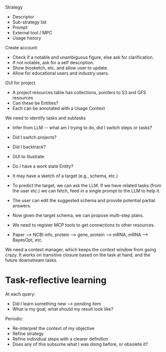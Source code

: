 Strategy

- Descriptor
- Sub-strategy list
- Prompt
- External tool / MPC
- Usage history



Create account:
- Check if a notable and unambiguous figure, else ask for clarification.
- If not notable, ask for a self description.
- Show biosketch, etc. and allow user to update.
- Allow for educational users and industry users.

GUI for project
- A project resources table has collections, pointers to S3 and GFS resources
- Can these be Entities?
- Each can be annotated with a Usage Context

We need to identify tasks and subtasks
- Infer from LLM -- what am I trying to do, did I switch steps or tasks?
- Did I switch projects?
- Did I backtrack?
- GUI to illustrate

- Do I have a work state Entity?
- It may have a sketch of a target (e.g., schema, etc.)

- To predict the target, we can ask the LLM. If we have related tasks (from the user etc.) we can fetch, feed in a single prompt to the LLM to help it.
- The user can edit the suggested schema and provide potential partial answers.

- Now given the target schema, we can propose multi-step plans.

- We need to register MCP tools to get connections to other resources.
- Paper --> NCBI info, protein --> gene, protein --> mRNA, mRNA --> BayesOpt, etc.

We need a context manager, which keeps the context window from going crazy.
It works on transitive closure based on the task at hand, and the future downstream tasks.



Task-reflective learning
========================

At each query:
- Did I learn something new --> pending item
- What is my goal, what should my result look like?

Periodic:
- Re-interpret the context of my objective
- Refine strategy
- Refine individual steps with a clearer definition
- Does any of this subsume what I was doing before, or obsolete it?
